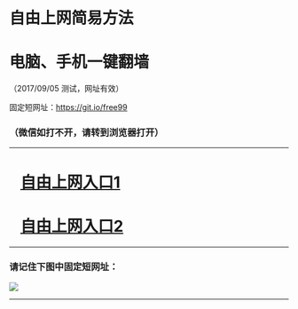 ﻿# 自由上网简易方法

# 电脑、手机一键翻墙

（2017/09/05 测试，网址有效）

固定短网址：https://git.io/free99

### （微信如打不开，请转到浏览器打开）


***





# &nbsp;&nbsp; <a href="http://ft21177706.fwq-tz1001.xyz/fwqtz01.html?t=090500117891 " target="_blank">自由上网入口1</a>
# &nbsp;&nbsp; <a href="http://ft246593322.fwq-tz1002.xyz/fwqtz02.html?t=090500129897 " target="_blank">自由上网入口2</a>
***

### 请记住下图中固定短网址：

<img src="https://s3-us-west-2.amazonaws.com/fwq-1001/yjfq-20170905okok.png" /> 


***

